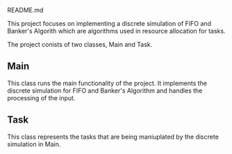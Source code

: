 README.md

This project focuses on implementing a discrete simulation of FIFO and Banker's Algorith which are algorithms used in resource allocation for tasks.

The project conists of two classes, Main and Task.

## Main
This class runs the main functionality of the project. It implements the discrete simulation for FIFO and Banker's Algorithm and handles the processing of the input.

## Task
This class represents the tasks that are being maniuplated by the discrete simulation in Main.